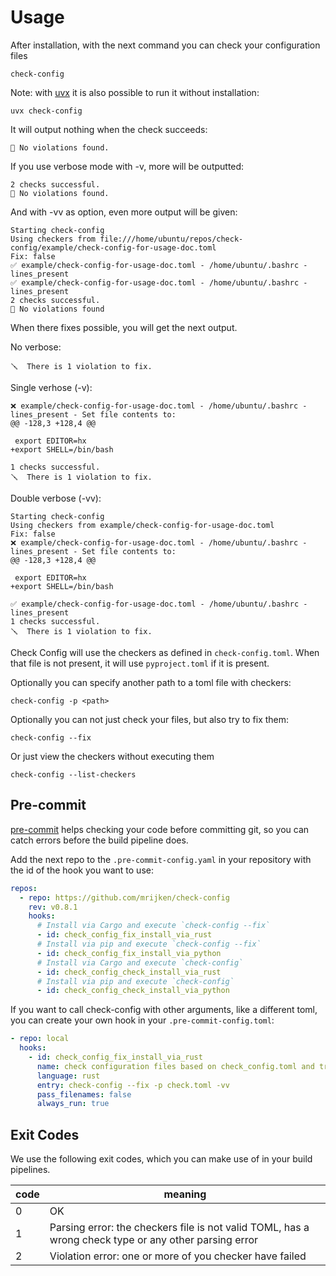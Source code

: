 # Usage

After installation, with the next command you can check your configuration files

```shell
check-config
```

Note: with [uvx](https://docs.astral.sh/uv/guides/tools/) it is also possible to run it without installation:

```shell
uvx check-config
```

It will output nothing when the check succeeds:

```console
🥇 No violations found.
```

If you use verbose mode with -v, more will be outputted:

```console
2 checks successful.
🥇 No violations found.
```

And with -vv as option, even more output will be given:

```console
Starting check-config
Using checkers from file:///home/ubuntu/repos/check-config/example/check-config-for-usage-doc.toml
Fix: false
✅ example/check-config-for-usage-doc.toml - /home/ubuntu/.bashrc - lines_present
✅ example/check-config-for-usage-doc.toml - /home/ubuntu/.bashrc - lines_present
2 checks successful.
🥇 No violations found
```

When there fixes possible, you will get the next output.

No verbose:

```console
🪛  There is 1 violation to fix.
```

Single verhose (-v):

```console
❌ example/check-config-for-usage-doc.toml - /home/ubuntu/.bashrc - lines_present - Set file contents to:
@@ -128,3 +128,4 @@

 export EDITOR=hx
+export SHELL=/bin/bash

1 checks successful.
🪛  There is 1 violation to fix.
```

Double verbose (-vv):

```console
Starting check-config
Using checkers from example/check-config-for-usage-doc.toml
Fix: false
❌ example/check-config-for-usage-doc.toml - /home/ubuntu/.bashrc - lines_present - Set file contents to:
@@ -128,3 +128,4 @@

 export EDITOR=hx
+export SHELL=/bin/bash

✅ example/check-config-for-usage-doc.toml - /home/ubuntu/.bashrc - lines_present
1 checks successful.
🪛  There is 1 violation to fix.
```

Check Config will use the checkers as defined in `check-config.toml`. When that file is not present,
it will use `pyproject.toml` if it is present.

Optionally you can specify another path to a toml file with checkers:

```shell
check-config -p <path>
```

Optionally you can not just check your files, but also try to fix them:

```shell
check-config --fix
```

Or just view the checkers without executing them

```shell
check-config --list-checkers
```

## Pre-commit

[pre-commit](https://pre-commit.com/) helps checking your code before committing git, so you can catch errors
before the build pipeline does.

Add the next repo to the `.pre-commit-config.yaml` in your repository with the id of the hook
you want to use:

```yaml
repos:
  - repo: https://github.com/mrijken/check-config
    rev: v0.8.1
    hooks:
      # Install via Cargo and execute `check-config --fix`
      - id: check_config_fix_install_via_rust
      # Install via pip and execute `check-config --fix`
      - id: check_config_fix_install_via_python
      # Install via Cargo and execute `check-config`
      - id: check_config_check_install_via_rust
      # Install via pip and execute `check-config`
      - id: check_config_check_install_via_python
```

If you want to call check-config with other arguments, like a different toml, you can create your own hook
in your `.pre-commit-config.toml`:

```yaml
- repo: local
  hooks:
    - id: check_config_fix_install_via_rust
      name: check configuration files based on check_config.toml and try to fix them
      language: rust
      entry: check-config --fix -p check.toml -vv
      pass_filenames: false
      always_run: true
```

## Exit Codes

We use the following exit codes, which you can make use of in your build pipelines.

| code | meaning                                                                                               |
| ---- | ----------------------------------------------------------------------------------------------------- |
| 0    | OK                                                                                                    |
| 1    | Parsing error: the checkers file is not valid TOML, has a wrong check type or any other parsing error |
| 2    | Violation error: one or more of you checker have failed                                               |
